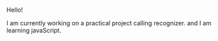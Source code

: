 

Hello!

I am currently working on a practical project calling recognizer.
and I am learning javaScript. 
